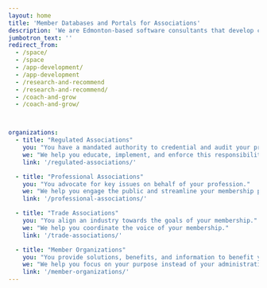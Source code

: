 ```yaml
---
layout: home
title: 'Member Databases and Portals for Associations'
description: 'We are Edmonton-based software consultants that develop cloud-based software that fits the rules, bylaws, and regulatory requirements of associations.'
jumbotron_text: ''
redirect_from:
  - /space/
  - /space
  - /app-development/
  - /app-development
  - /research-and-recommend
  - /research-and-recommend/
  - /coach-and-grow
  - /coach-and-grow/



organizations:
  - title: "Regulated Associations"
    you: "You have a mandated authority to credential and audit your profession or industry."
    we: "We help you educate, implement, and enforce this responsibility."
    link: '/regulated-associations/'

  - title: "Professional Associations"
    you: "You advocate for key issues on behalf of your profession."
    we: "We help you engage the public and streamline your membership processes."
    link: '/professional-associations/'

  - title: "Trade Associations"
    you: "You align an industry towards the goals of your membership."
    we: "We help you coordinate the voice of your membership."
    link: '/trade-associations/'

  - title: "Member Organizations"
    you: "You provide solutions, benefits, and information to benefit your members."
    we: "We help you focus on your purpose instead of your administration."
    link: '/member-organizations/'
---
```

